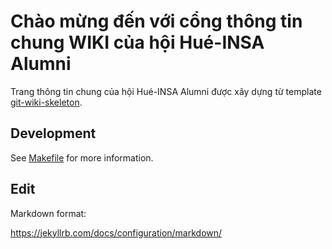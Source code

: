 # Chào mừng đến với cổng thông tin chung WIKI của hội Hué-INSA Alumni

Trang thông tin chung của hội Hué-INSA Alumni được xây dựng từ template [git-wiki-skeleton](https://github.com/Drassil/git-wiki-skeleton).

## Development

See [Makefile](Makefile) for more information.
## Edit

Markdown format:

https://jekyllrb.com/docs/configuration/markdown/
